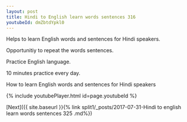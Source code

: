```yaml
---
layout: post
title: Hindi to English learn words sentences 316 
youtubeId: dmZbtdYpkl0
---
```

 
 
Helps to learn English words and sentences for Hindi speakers.

Opportunitiy to repeat the words sentences. 

Practice English language. 
 
10 minutes practice every day. 
 
How to learn English words and sentences for Hindi speakers 
 
{% include youtubePlayer.html id=page.youtubeId %}
 
 
[Next]({{ site.baseurl }}{% link  split1/_posts/2017-07-31-Hindi to english learn words sentences 325 .md%})
 
